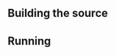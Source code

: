 <!-- # project name, e.g. "Anytype iOS App" or "Any-sync Node" -->
<!-- Short description in a few sentances, e.g.:
Anytype application is a local-first, E2E encrypted software designed as a secure place to create and store digital content. You can use Anytype to create and connect your tasks, notes, ideas, documents, workflows, and more. -->


## Building the source
<!-- how to configure the dev environment, including configuration's and parametres descriptions -->
<!-- how to build, including using own secrets -->


<!-- ## Executables -->
<!-- list of executables (like CLI and etc.) and their descriptions, if there are any in the repo -->

## Running
<!-- configurations and parametres to run, special requirements -->
<!-- how to run in self-hosted mode -->

<!-- optional 
## Contribution
Thank you for your desire to develop Anytype together. 

Currently, we're not ready to accept PRs, but we will in the nearest future.
Meanwhile, feel free to post issues in this repo, and join our [contributors community](https://github.com/anytypeio/open/discussions).

## License
This solution is licensed under the **!!!To be chosen!!!** Anytype or MIT license, also included in this repository in the LICENSE file. -->
